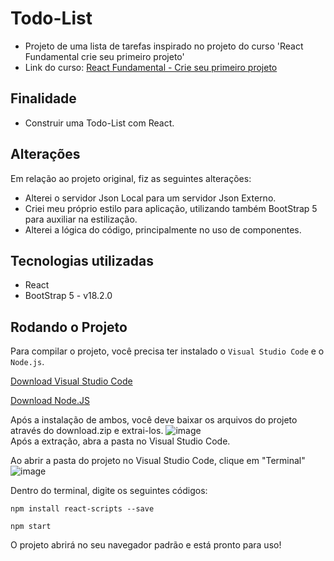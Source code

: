 # Todo-List
* Projeto de uma lista de tarefas inspirado no projeto do curso 'React Fundamental crie seu primeiro projeto'
* Link do curso: [React Fundamental - Crie seu primeiro projeto](https://www.udemy.com/course/react-fundamental-crie-o-seu-primeiro-projeto/?couponCode=ST7MT41824)
## Finalidade
* Construir uma Todo-List com React.  
## Alterações
Em relação ao projeto original, fiz as seguintes alterações:
* Alterei o servidor Json Local para um servidor Json Externo.
* Criei meu próprio estilo para aplicação, utilizando também BootStrap 5 para auxiliar na estilização.
* Alterei a lógica do código, principalmente no uso de componentes.  
## Tecnologias utilizadas
* React
* BootStrap 5 - v18.2.0
## Rodando o Projeto
Para compilar o projeto, você precisa ter instalado o ```Visual Studio Code``` e o ```Node.js```.  

[Download Visual Studio Code](https://code.visualstudio.com/download)      

[Download Node.JS](https://nodejs.org/en/download/current)

Após a instalação de ambos, você deve baixar os arquivos do projeto através do download.zip e extrai-los.
![image](https://github.com/joaovxsantos/todo/assets/97799540/e110ea22-15af-44ce-822b-c17f6be56ecf)  
Após a extração, abra a pasta no Visual Studio Code.

Ao abrir a pasta do projeto no Visual Studio Code, clique em "Terminal"
![image](https://github.com/joaovxsantos/todo/assets/97799540/e6954f4b-aec7-4273-a5bb-5427653d9463)  

Dentro do terminal, digite os seguintes códigos:  
```
npm install react-scripts --save
```

```
npm start
```

O projeto abrirá no seu navegador padrão e está pronto para uso!
